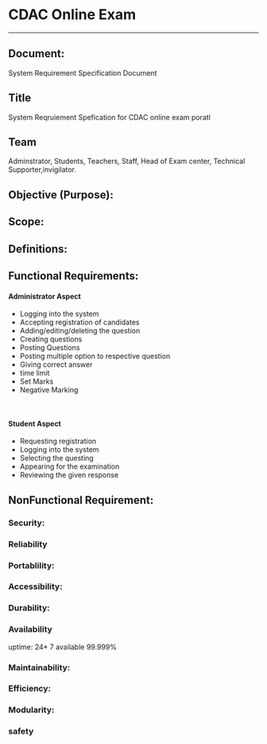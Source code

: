 <h1>CDAC Online Exam</h1>
<hr>

<h2>Document:</h2>

System Requirement Specification Document
<h2>Title</h2>
System Reqruiement Spefication for CDAC online exam poratl

<h2>Team</h2>
 Adminstrator, Students, Teachers, Staff, Head of Exam center, Technical Supporter,invigilator. 
<h2>Objective (Purpose):</h2>

<h2>Scope:</h2>

<h2>Definitions:</h2>

<h2>Functional Requirements:</h2>
<h4>Administrator Aspect</h4>
<ul>
  <li>Logging into the system</li>
  <li>Accepting registration of candidates</li>
  <li>Adding/editing/deleting the question</li>
  <li>Creating questions</li>
  <li>Posting Questions</li>
  <li>Posting multiple option to respective question</li>
  <li>Giving correct answer</li>
  <li>time limit</li>
  <li>Set Marks</li>
  <li>Negative Marking</li>
</ul>
<br>
<h4>Student Aspect</h4>
<ul>
 <li>Requesting registration</li>
 <li>Logging into the system</li>
 <li>Selecting the questing</li>
 <li>Appearing for the examination</li>
 <li>Reviewing the given response</li>
</ul>



<h2>NonFunctional Requirement:</h2>

<h3>Security:</h3>

<h3>Reliability</h3>
<h3>Portablility:</h3>
<h3>Accessibility:</h3>
<h3>Durability:</h3>

<h3>Availability</h3>
uptime: 24* 7 available 99.999%

<h3>Maintainability:</h3>
<h3>Efficiency:</h3>
<h3>Modularity:</h3>

<h3>safety</h3>



